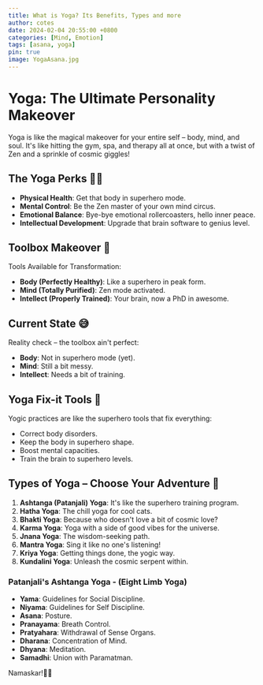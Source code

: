 ```yaml
---
title: What is Yoga? Its Benefits, Types and more
author: cotes
date: 2024-02-04 20:55:00 +0800
categories: [Mind, Emotion]
tags: [asana, yoga]
pin: true
image: YogaAsana.jpg
---
```


# Yoga: The Ultimate Personality Makeover

Yoga is like the magical makeover for your entire self – body, mind, and soul. It's like hitting the gym, spa, and therapy all at once, but with a twist of Zen and a sprinkle of cosmic giggles!

## The Yoga Perks 🧘‍♂️

- **Physical Health**: Get that body in superhero mode.
- **Mental Control**: Be the Zen master of your own mind circus.
- **Emotional Balance**: Bye-bye emotional rollercoasters, hello inner peace.
- **Intellectual Development**: Upgrade that brain software to genius level.

## Toolbox Makeover 🔧

Tools Available for Transformation:
- **Body (Perfectly Healthy)**: Like a superhero in peak form.
- **Mind (Totally Purified)**: Zen mode activated.
- **Intellect (Properly Trained)**: Your brain, now a PhD in awesome.

## Current State 😅

Reality check – the toolbox ain't perfect:
- **Body**: Not in superhero mode (yet).
- **Mind**: Still a bit messy.
- **Intellect**: Needs a bit of training.

## Yoga Fix-it Tools 🧰

Yogic practices are like the superhero tools that fix everything:
- Correct body disorders.
- Keep the body in superhero shape.
- Boost mental capacities.
- Train the brain to superhero levels.

## Types of Yoga – Choose Your Adventure 🚀

1. **Ashtanga (Patanjali) Yoga**: It's like the superhero training program.
2. **Hatha Yoga**: The chill yoga for cool cats.
3. **Bhakti Yoga**: Because who doesn't love a bit of cosmic love?
4. **Karma Yoga**: Yoga with a side of good vibes for the universe.
5. **Jnana Yoga**: The wisdom-seeking path.
6. **Mantra Yoga**: Sing it like no one's listening!
7. **Kriya Yoga**: Getting things done, the yogic way.
8. **Kundalini Yoga**: Unleash the cosmic serpent within.

### Patanjali's Ashtanga Yoga - (Eight Limb Yoga)

- **Yama**: Guidelines for Social Discipline.
- **Niyama**: Guidelines for Self Discipline.
- **Asana**: Posture.
- **Pranayama**: Breath Control.
- **Pratyahara**: Withdrawal of Sense Organs.
- **Dharana**: Concentration of Mind.
- **Dhyana**: Meditation.
- **Samadhi**: Union with Paramatman.

Namaskar!🙏✨